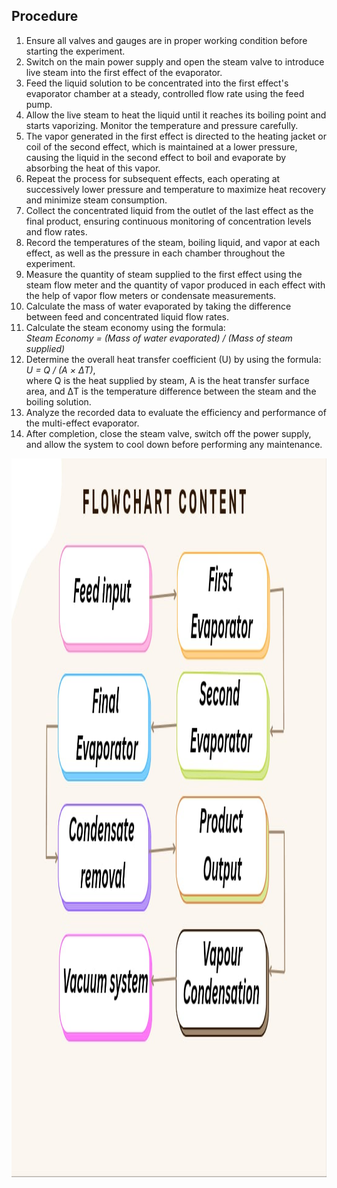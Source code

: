 <!DOCTYPE html>
<html lang="en">
<head>
    <meta charset="UTF-8" />
    <meta name="viewport" content="width=device-width, initial-scale=1" />
</head>
<body>
    <section>
        <h1>Procedure</h1>
        <ol>
            <li>Ensure all valves and gauges are in proper working condition before starting the experiment.</li>
            <li>Switch on the main power supply and open the steam valve to introduce live steam into the first effect of the evaporator.</li>
            <li>Feed the liquid solution to be concentrated into the first effect's evaporator chamber at a steady, controlled flow rate using the feed pump.</li>
            <li>Allow the live steam to heat the liquid until it reaches its boiling point and starts vaporizing. Monitor the temperature and pressure carefully.</li>
            <li>The vapor generated in the first effect is directed to the heating jacket or coil of the second effect, which is maintained at a lower pressure, causing the liquid in the second effect to boil and evaporate by absorbing the heat of this vapor.</li>
            <li>Repeat the process for subsequent effects, each operating at successively lower pressure and temperature to maximize heat recovery and minimize steam consumption.</li>
            <li>Collect the concentrated liquid from the outlet of the last effect as the final product, ensuring continuous monitoring of concentration levels and flow rates.</li>
            <li>Record the temperatures of the steam, boiling liquid, and vapor at each effect, as well as the pressure in each chamber throughout the experiment.</li>
            <li>Measure the quantity of steam supplied to the first effect using the steam flow meter and the quantity of vapor produced in each effect with the help of vapor flow meters or condensate measurements.</li>
            <li>Calculate the mass of water evaporated by taking the difference between feed and concentrated liquid flow rates.</li>
            <li>Calculate the steam economy using the formula:<br />
                <em>Steam Economy = (Mass of water evaporated) / (Mass of steam supplied)</em>
            </li>
            <li>Determine the overall heat transfer coefficient (U) by using the formula:<br />
                <em>U = Q / (A × ΔT)</em>,<br />
                where Q is the heat supplied by steam, A is the heat transfer surface area, and ΔT is the temperature difference between the steam and the boiling solution.</li>
            <li>Analyze the recorded data to evaluate the efficiency and performance of the multi-effect evaporator.</li>
            <li>After completion, close the steam valve, switch off the power supply, and allow the system to cool down before performing any maintenance.</li>
        </ol>
        <img src="./images/WhatsApp Image 2025-05-31 at 10.48.08_ef1d24a1.jpg" alt="Flow Chart" width="1000" height="1150">
    </section>
</body>
</html>

